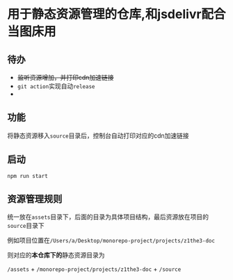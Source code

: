 # 用于静态资源管理的仓库,和jsdelivr配合当图床用

## 待办
* ~~监听资源增加，并打印cdn加速链接~~
* `git action`实现自动`release`
* 
## 功能

将静态资源移入`source`目录后，控制台自动打印对应的cdn加速链接

## 启动

`npm run start`

## 资源管理规则 

统一放在`assets`目录下，后面的目录为具体项目结构，最后资源放在项目的`source`目录下

例如项目位置在`/Users/a/Desktop/monorepo-project/projects/z1the3-doc`

则对应的**本仓库下的**静态资源目录为

`/assets` + `/monorepo-project/projects/z1the3-doc` + `/source`


